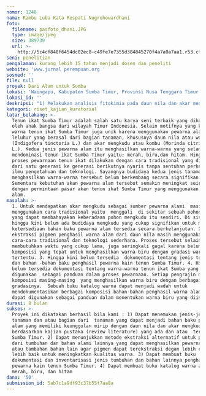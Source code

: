 ```yaml
---
nomor: 1248
nama: Rambu Luba Kata Respati Nugrohowardhani
foto:
  filename: pasfoto_dhani.JPG
  type: image/jpeg
  size: 389739
  url: >-
    http://5c4cf848f6454dc02ec8-c49fe7e7355d384845270f4a7a0a7aa1.r53.cf2.rackcdn.com/74c3cd04-b16d-4a0b-9c1c-2bf164041e47/pasfoto_dhani.JPG
seni: penelitian
pengalaman: kurang lebih 15 tahun menjadi dosen dan peneliti
website: 'www.jurnal perempuan.org '
sosmed: ''
file: null
proyek: Dari Alam untuk Sumba
lokasi: 'Waingapu, Kabupaten Sumba Timur, Provinsi Nusa Tenggara Timur'
lokasi_id: ''
deskripsi: "1) Melakukan analisis fitokimia pada daun nila dan akar mengkudu sebagai sumber pewarna alami tenun ikat Sumba Timur menggunakan GC-MS dan uji pigmen menggunakan Spektropometri UV-Vis untuk mendapatkan hasil yang lebih akurat tentang kandungan yang ada pada daun nila dan akar mengkudu. Hasil analisis akan digunakan untuk mencari alternatif bahan pewarna alam yang kualitasnya sama atau mirip.  2)\tMenawarkan jenis-jenis tanaman dan atau bagian dari  tanaman yang dapat menjadi bahan baku pewarna alam yang memiliki keunggulan mirip dengan daun nila dan akar mengkudu  berdasarkan kajian pustaka (review literature).   3) Menawarkan metode ekstraksi alternatif untuk pigmen dari tumbuhan dan bahan alami lainnya yang dapat menghasilkan pewarna alami atau tambahan bahan lain agar pigmen dapat terekstraksi degan lebih cepat atau lebih baik untuk meningkatkan kualitas warna. Penawaran metode ekstraksi lainnya terhadap pigmen dari tumbuhan yang disesuaikan dengan hasil analisis  fitokimia dan pigmen pada tumbuhan penghasil pewarna alami kain tenun Sumba Timur. 4) Inventarisasi  dan dokumentasi jenis tumbuhan dan bahan lainnya  sebagai penghasil pewarna kain tenun Sumba Timur. 5) Membuat buku katalog warna  untuk pewarna alam biru, merah, dan hitam. "
kategori: riset_kajian_kuratorial
latar_belakang: >-
  Tenun ikat Sumba Timur adalah salah satu karya seni terbaik yang dihasilkan
  oleh anak bangsa dari wilayah Timur Indonesia. Selain motifnya yang khas,
  warna tenun ikat Sumba Timur juga unik karena menggunakan pewarna alam warisan
  leluhur yang berasal dari bagian tanaman, khususnya daun nila atau wora
  (Indigofera tinctoria L.) dan akar mengkudu atau kombu (Morinda citrifolia
  L.). Kedua jenis pewarna alam itu menghasilkan warna-warna yang selama ini
  mendominasi tenun ikat Sumba Timur yaitu; merah, biru,dan hitam. Hingga kini,
  proses pewarnaan tenun ikat dilakukan dengan cara tradisional yang diwariskan
  dari satu generasi ke generasi berikutnya nyaris tanpa sentuhan perkembangan
  ilmu pengetahuan dan teknologi. Sayangnya budidaya kedua jenis tanaman yang
  menghasilkan warna-warna tersebut belum berkembang secara signifikan.
  Sementara kebutuhan akan pewarna alam tersebut semakin meningkat seiring
  dengan permintaan pasar akan tenun ikat Sumba Timur yang menggunakan pewarna
  alam. 
masalah: >-
  1. Untuk mendapatkan akar mengkudu sebagai sumber pewarna alami  masih
  menggunakan cara tradisional yaitu  menggali  di sekitar sebuah pohon mengkudu
  yang dapat membahayakan keberadaan pohon mengkudu itu sendiri. Di sisi lain,
  hingga kini belum ada budidaya mengkudu yang cukup signifikan untuk menjamin
  ketersediaan bahan baku pewarna alam tersedia secara berkelanjutan. 2. Proses
  ekstraksi pigmen penghasil warna alam dari daun nila masih menggunakan
  cara-cara tradisional dan teknologi sederhana. Proses tersebut selain
  membutuhkan waktu yang cukup lama, juga seringkali gagal karena belum adanya
  komposisi yang tepat untuk menghasilkan warna biru dengan gradasi warna
  tertentu. 3. Hingga kini belum tersedia  dokumentasi tentang jenis tumbuhan
  dan bahan -bahan baku penghasil pewarna kain tenun Sumba Timur. 4. Hingga kini
  belum tersedia dokumentasi tentang warna-warna tenun ikat Sumba yang dapat
  digunakan  sebagai panduan dalam proses pewarnaan. Setiap pengrajin memiliki
  komposisi masing-masing  yang menghasilkan warna biru dengan berbagai
  gradasinya.  Sebuah buku katalog warna dapat menjadi wadah untuk
  mendokumentasikan berbagai komposisi bahan-bahan penghasil warna alam sehingga
  dapat digunakan sebagai panduan dalam menentukan warna biru yang diinginkan. 
durasi: 8 bulan
sukses: >-
  Proyek ini dikatakan berhasil bila kami : 1) Dapat menemukan jenis-jenis
  tanaman dan atau bagian dari  tanaman yang dapat menjadi bahan baku pewarna
  alam yang memiliki keunggulan mirip dengan daun nila dan akar mengkudu 
  berdasarkan kajian pustaka (review literature) yang ada dan atau  tersedia di
  Sumba Timur. 2) Dapat menunjukkan metode ekstraksi alternatif untuk pigmen
  dari tumbuhan dan bahan alami lainnya yang dapat menghasilkan pewarna alami
  atau tambahan bahan lain agar pigmen dapat terekstraksi degan lebih cepat atau
  lebih baik untuk meningkatkan kualitas warna. 3) Dapat membuat buku
  dokumentasi dan inventarisasi jenis tumbuhan dan bahan lainnya penghasil
  pewarna kain tenun Sumba Timur. 4) Dapat membuat buku katalog warna alam untuk
  merah, biru, dan hitam
dana: '50'
submission_id: 5ab7c1a9df93c37b55f7aa8a
---
```

